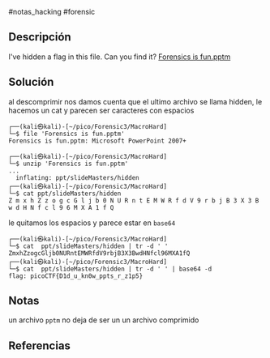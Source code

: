 #notas_hacking #forensic
## Descripción
I've hidden a flag in this file. Can you find it? [Forensics is fun.pptm](https://mercury.picoctf.net/static/c0da20f29337e87ffb58ea987d8c596e/Forensics%20is%20fun.pptm)
## Solución
al descomprimir nos damos cuenta que el ultimo archivo se llama hidden, le hacemos un cat y parecen ser caracteres con espacios
```
┌──(kali㉿kali)-[~/pico/Forensic3/MacroHard]
└─$ file 'Forensics is fun.pptm' 
Forensics is fun.pptm: Microsoft PowerPoint 2007+
                                                                                                                 
┌──(kali㉿kali)-[~/pico/Forensic3/MacroHard]
└─$ unzip 'Forensics is fun.pptm' 
...
  inflating: ppt/slideMasters/hidden  
┌──(kali㉿kali)-[~/pico/Forensic3/MacroHard]
└─$ cat ppt/slideMasters/hidden 
Z m x h Z z o g c G l j b 0 N U R n t E M W R f d V 9 r b j B 3 X 3 B w d H N f c l 9 6 M X A 1 f Q     
```
le quitamos los espacios y parece estar en `base64`
```
┌──(kali㉿kali)-[~/pico/Forensic3/MacroHard]
└─$ cat  ppt/slideMasters/hidden | tr -d ' '
ZmxhZzogcGljb0NURntEMWRfdV9rbjB3X3BwdHNfcl96MXA1fQ
┌──(kali㉿kali)-[~/pico/Forensic3/MacroHard]
└─$ cat  ppt/slideMasters/hidden | tr -d ' ' | base64 -d
flag: picoCTF{D1d_u_kn0w_ppts_r_z1p5}      
```
## Notas
un archivo `pptm` no deja de ser un un archivo comprimido
## Referencias
